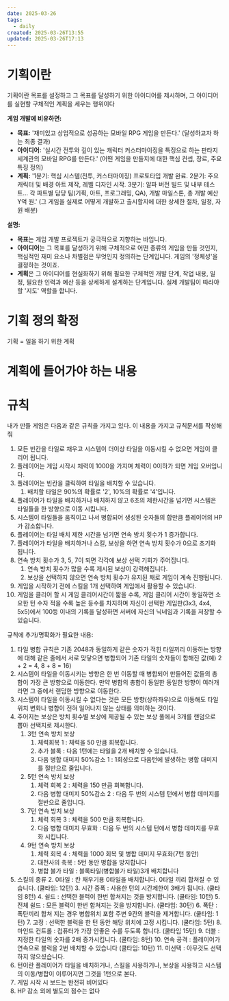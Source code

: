 ```yaml
---
date: 2025-03-26
tags:
  - daily
created: 2025-03-26T13:55
updated: 2025-03-26T17:13
---
```

# 기획이란
기획이란 목표를 설정하고 그 목표를 달성하기 위한 아이디어를 제시하며, 그 아이디어를 실현할 구체적인 계획을 세우는 행위이다

**게임 개발에 비유하면:**
- **목표:** '재미있고 상업적으로 성공하는 모바일 RPG 게임을 만든다.' (달성하고자 하는 최종 결과)
- **아이디어:** '실시간 전투와 깊이 있는 캐릭터 커스터마이징을 특징으로 하는 판타지 세계관의 모바일 RPG를 만든다.' (어떤 게임을 만들지에 대한 핵심 컨셉, 장르, 주요 특징 정의)
- **계획:** '1분기: 핵심 시스템(전투, 커스터마이징) 프로토타입 개발 완료. 2분기: 주요 캐릭터 및 배경 아트 제작, 레벨 디자인 시작. 3분기: 알파 버전 빌드 및 내부 테스트... 각 파트별 담당 팀(기획, 아트, 프로그래밍, QA), 개발 마일스톤, 총 개발 예산 Y억 원.' (그 게임을 실제로 어떻게 개발하고 출시할지에 대한 상세한 절차, 일정, 자원 배분)

**설명:**
- **목표**는 게임 개발 프로젝트가 궁극적으로 지향하는 바입니다.
- **아이디어**는 그 목표를 달성하기 위해 구체적으로 어떤 종류의 게임을 만들 것인지, 핵심적인 재미 요소나 차별점은 무엇인지 정의하는 단계입니다. 게임의 '정체성'을 결정하는 것이죠.
- **계획**은 그 아이디어를 현실화하기 위해 필요한 구체적인 개발 단계, 작업 내용, 일정, 필요한 인력과 예산 등을 상세하게 설계하는 단계입니다. 실제 개발팀이 따라야 할 '지도' 역할을 합니다.

# 기획 정의 확정
기획 = 일을 하기 위한 계획

# 계획에 들어가야 하는 내용

# 규칙
내가 만들 게임은 다음과 같은 규칙을 가지고 있다. 이 내용을 가지고 규칙문서를 작성해줘

1. 모든 빈칸을 타일로 채우고 시스템이 더이상 타일을 이동시킬 수 없으면 게임이 클리어 됩니다.
2. 플레이어는 게임 시작시 체력이 1000을 가지며 체력이 0이하가 되면 게임 오버입니다.
3. 플레이어는 빈칸을 클릭하여 타일을 배치할 수 있습니다.
	1. 배치할 타일은 90%의 확률로 '2', 10%의 확률로 '4'입니다.
4. 플레이어가 타일을 배치하거나 배치하지 않고 6초의 제한시간을 넘기면 시스템은 타일들을 한 방향으로 이동 시킵니다.
5. 시스템이 타일들을 움직이고 나서 병합되어 생성된 숫자들의 합만큼 플레이어의 HP가 감소합니다.
6. 플레이어는 타일 배치 제한 시간을 넘기면 연속 방치 횟수가 1 증가합니다.
7. 플레이어가 타일을 배치하거나 스킬, 보상을 하면 연속 방치 횟수가 0으로 초기화 됩니다.
8. 연속 방치 횟수가 3, 5, 7이 되면 각각에 보상 선택 기회가 주어집니다.
	1. 연속 방치 횟수가 많을 수록 제시된 보상이 강력해집니다.
	2. 보상을 선택하지 않으면 연속 방치 횟수가 유지된 채로 게임이 계속 진행됩니다.
9. 게임을 시작하기 전에 스킬을 1개 선택하여 게임에서 활용할 수 있습니다.
10. 게임을 클리어 할 시 게임 클리어시간이 짧을 수록, 게임 클리어 시간이 동일하면 소요한 턴 수자 적을 수록 높은 등수를 차지하며 자신이 선택한 게임판(3x3, 4x4, 5x5)에서 100등 이내의 기록을 달성하면 서버에 자신의 닉네임과 기록을 저장할 수 있습니다. 



규칙에 추가/명확화가 필요한 내용:
1. 타일 병합 규칙은 기존 2048과 동일하게 같은 숫자가 적힌 타일끼리 이동하는 방향에 대해 같은 줄에서 서로 맞닿으면 병합되어 기존 타일의 숫자들이 합해진 값(예) 2 + 2 = 4, 8 + 8 = 16)
2. 시스템이 타일을 이동시키는 방향은 한 번 이동할 때 병합되어 만들어진 값들의 총합이 가장 큰 방향으로 이동한다. 만약 병합의 총합이 동일한 동일한 방향이 여러개라면 그 중에서 랜덤한 방향으로 이동한다. 
3. 시스템이 타일을 이동시킬 수 없다는 것은 모든 방향(상하좌우)으로 이동해도 타일 위치 변화나 병합이 전혀 일어나지 않는 상태를 의미하는 것이다.
4. 주어지는 보상은 방치 횟수별 보상에 제공될 수 있는 보상 풀에서 3개를 랜덤으로 뽑아 선택지로 제시한다. 
	1. 3턴 연속 방치 보상
		1. 체력회복 1 : 체력을 50 만큼 회복합니다.
		2. 추가 블록 : 다음 1턴에는 타일을 2개 배치할 수 있습니다.
		3. 다음 병합 대미지 50%감소 1 : 1회성으로 다음턴에 발생하는 병합 대미지를 절반으로 줄입니다.
	2. 5턴 연속 방치 보상
		1. 체력 회복 2 : 체력을 150 만큼 회복합니다.
		2. 다음 병합 대미지 50%감소 2 : 다음 두 번의 시스템 턴에서 병합 데미지를 절반으로 줄입니다.
	3. 7턴 연속 방치 보상
		1. 체력 회복 3 : 체력을 500 만큼 회복합니다.
		2. 다음 병합 대미지 무효화 : 다음 두 번의 시스템 턴에서 병합 데미지를 무효화 시킵니다.
	4. 9턴 연속 방치 보상
		1. 체력 회복 4 : 체력을 1000 회복 및 병합 데미지 무효화(7턴 동안)
		2. 대천사의 축복 : 5턴 동안 병합을 방지합니다
		3. 병합 불가 타일 : 블록타일(병합불가 타일)3개 배치합니다
5. 스킬의 종류
	2. 0타일 : 칸 채우기용 0타일을 배치합니다. 0타일 끼리 합쳐질 수 있습니다. (쿨타임: 12턴)
	3. 시간 증폭 : 사용한 턴의 시간제한이 3배가 됩니다. (쿨타임 8턴)
	4. 쉴드 : 선택한 블럭이 한번 합쳐지는 것을 방지합니다. (쿨타임: 10턴)
	5. 전체 쉴드 : 모든 블럭이 한번 합쳐지는 것을 방지합니다. (쿨타임: 30턴)
	6. 폭탄 : 폭탄끼리 합쳐 지는 경우 병합위치 포함 주변 9칸의 블럭을 제거합니다. (쿨타임: 1턴)
	7. 고정 : 선택한 블럭을 한 턴 동안 해당 위치에 고정 시킵니다. (쿨타임: 5턴)
	8. 마인드 컨트롤 : 컴퓨터가 가장 안좋은 수를 두도록 합니다. (쿨타임 15턴)
	9. 더블 : 지정한 타일의 숫자를 2배 증가시킵니다. (쿨타임: 8턴)
	10. 연속 공격 : 플레이어가 연속으로 블럭을 2번 배치할 수 있습니다 (쿨타임: 10턴)
	11. 미선택 : 아무것도 선택하지 않으셨습니다.
6. 턴이란 플레이어가 타일을 배치하거나, 스킬을 사용하거나, 보상을 사용하고 시스템의 이동/병합이 이루어지면 그것을 1턴으로 본다.
7. 게임 시작 시 보드는 완전히 비어있다
8. HP 감소 외에 별도의 점수는 없다